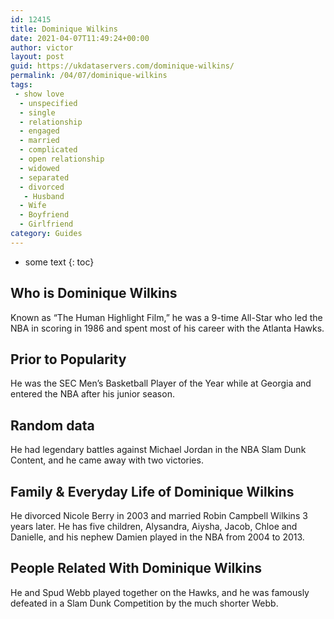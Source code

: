 ```yaml
---
id: 12415
title: Dominique Wilkins
date: 2021-04-07T11:49:24+00:00
author: victor
layout: post
guid: https://ukdataservers.com/dominique-wilkins/
permalink: /04/07/dominique-wilkins
tags:
 - show love
  - unspecified
  - single
  - relationship
  - engaged
  - married
  - complicated
  - open relationship
  - widowed
  - separated
  - divorced
   - Husband
  - Wife
  - Boyfriend
  - Girlfriend
category: Guides
---
```


* some text
{: toc}


## Who is Dominique Wilkins



Known as &#8220;The Human Highlight Film,&#8221; he was a 9-time All-Star who led the NBA in scoring in 1986 and spent most of his career with the Atlanta Hawks.

                
                
                
## Prior to Popularity



He was the SEC Men&#8217;s Basketball Player of the Year while at Georgia and entered the NBA after his junior season.

                
                
                
## Random data



He had legendary battles against Michael Jordan in the NBA Slam Dunk Content, and he came away with two victories.

                
                
                
## Family & Everyday Life of Dominique Wilkins



He divorced Nicole Berry in 2003 and married Robin Campbell Wilkins 3 years later. He has five children, Alysandra, Aiysha, Jacob, Chloe and Danielle, and his nephew Damien played in the NBA from 2004 to 2013.

                
                
                
## People Related With Dominique Wilkins



He and Spud Webb played together on the Hawks, and he was famously defeated in a Slam Dunk Competition by the much shorter Webb.

                
              
            
          
          
          